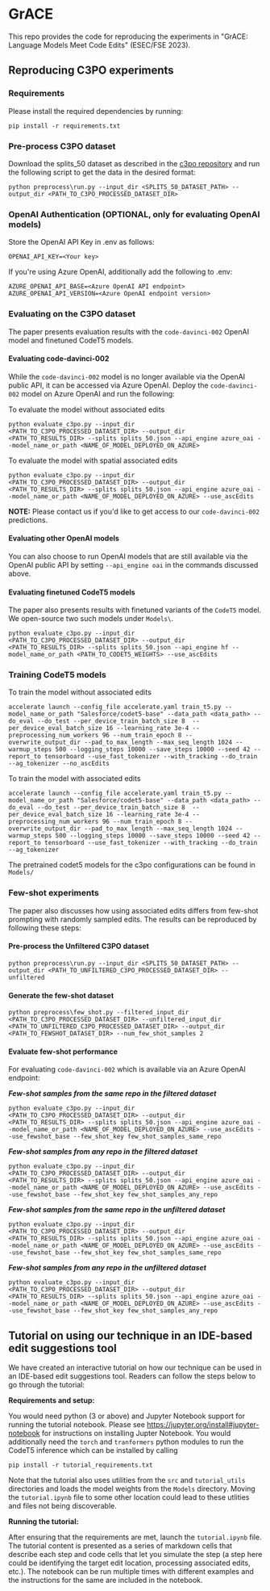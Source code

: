 # GrACE

This repo provides the code for reproducing the experiments in "GrACE: Language Models Meet Code Edits" (ESEC/FSE 2023). 

## Reproducing C3PO experiments

### Requirements

Please install the required dependencies by running:

```
pip install -r requirements.txt
```

### Pre-process C3PO dataset

Download the splits_50 dataset as described in the [c3po repository](https://github.com/tech-srl/c3po) and run the following script to get the data in the desired format:
```
python preprocess\run.py --input_dir <SPLITS_50_DATASET_PATH> --output_dir <PATH_TO_C3PO_PROCESSED_DATASET_DIR>
```

### OpenAI Authentication (OPTIONAL, only for evaluating OpenAI models)

Store the OpenAI API Key in .env as follows:
```
OPENAI_API_KEY=<Your key>
```

If you're using Azure OpenAI, additionally add the following to .env:
```
AZURE_OPENAI_API_BASE=<Azure OpenAI API endpoint>
AZURE_OPENAI_API_VERSION=<Azure OpenAI endpoint version>
```

### Evaluating on the C3PO dataset

The paper presents evaluation results with the `code-davinci-002` OpenAI model and finetuned CodeT5 models. 

#### Evaluating code-davinci-002
While the `code-davinci-002` model is no longer available via the OpenAI public API, it can be accessed via Azure OpenAI. Deploy the `code-davinci-002` model on Azure OpenAI and run the following:

To evaluate the model without associated edits
```
python evaluate_c3po.py --input_dir <PATH_TO_C3PO_PROCESSED_DATASET_DIR> --output_dir <PATH_TO_RESULTS_DIR> --splits splits_50.json --api_engine azure_oai --model_name_or_path <NAME_OF_MODEL_DEPLOYED_ON_AZURE>
```

To evaluate the model with spatial associated edits
```
python evaluate_c3po.py --input_dir <PATH_TO_C3PO_PROCESSED_DATASET_DIR> --output_dir <PATH_TO_RESULTS_DIR> --splits splits_50.json --api_engine azure_oai --model_name_or_path <NAME_OF_MODEL_DEPLOYED_ON_AZURE> --use_ascEdits
```

**NOTE:** Please contact us if you'd like to get access to our `code-davinci-002` predictions.

#### Evaluating other OpenAI models
You can also choose to run OpenAI models that are still available via the OpenAI public API by setting `--api_engine oai` in the commands discussed above.

#### Evaluating finetuned CodeT5 models
The paper also presents results with finetuned variants of the `CodeT5` model. We open-source two such models under `Models\`.
```
python evaluate_c3po.py --input_dir <PATH_TO_C3PO_PROCESSED_DATASET_DIR> --output_dir <PATH_TO_RESULTS_DIR> --splits splits_50.json --api_engine hf --model_name_or_path <PATH_TO_CODET5_WEIGHTS> --use_ascEdits
```

### Training CodeT5 models

To train the model without associated edits
```
accelerate launch --config_file accelerate.yaml train_t5.py --model_name_or_path "Salesforce/codet5-base" --data_path <data_path> --do_eval --do_test --per_device_train_batch_size 8  --per_device_eval_batch_size 16 --learning_rate 3e-4 --preprocessing_num_workers 96 --num_train_epoch 8 --overwrite_output_dir --pad_to_max_length --max_seq_length 1024 --warmup_steps 500 --logging_steps 10000 --save_steps 10000 --seed 42 --report_to tensorboard --use_fast_tokenizer --with_tracking --do_train --ag_tokenizer --no_ascEdits
```

To train the model with associated edits
```
accelerate launch --config_file accelerate.yaml train_t5.py --model_name_or_path "Salesforce/codet5-base" --data_path <data_path> --do_eval --do_test --per_device_train_batch_size 8  --per_device_eval_batch_size 16 --learning_rate 3e-4 --preprocessing_num_workers 96 --num_train_epoch 8 --overwrite_output_dir --pad_to_max_length --max_seq_length 1024 --warmup_steps 500 --logging_steps 10000 --save_steps 10000 --seed 42 --report_to tensorboard --use_fast_tokenizer --with_tracking --do_train --ag_tokenizer 
```

The pretrained codet5 models for the c3po configurations can be found in  ```Models/```

### Few-shot experiments

The paper also discusses how using associated edits differs from few-shot prompting with randomly sampled edits. The results can be reproduced by following these steps:

#### Pre-process the Unfiltered C3PO dataset
```
python preprocess\run.py --input_dir <SPLITS_50_DATASET_PATH> --output_dir <PATH_TO_UNFILTERED_C3PO_PROCESSED_DATASET_DIR> --unfiltered
```

#### Generate the few-shot dataset
```
python preprocess\few_shot.py --filtered_input_dir <PATH_TO_C3PO_PROCESSED_DATASET_DIR> --unfiltered_input_dir <PATH_TO_UNFILTERED_C3PO_PROCESSED_DATASET_DIR> --output_dir <PATH_TO_FEWSHOT_DATASET_DIR> --num_few_shot_samples 2
```

#### Evaluate few-shot performance
For evaluating `code-davinci-002` which is available via an Azure OpenAI endpoint:

***Few-shot samples from the same repo in the filtered dataset***
```
python evaluate_c3po.py --input_dir <PATH_TO_C3PO_PROCESSED_DATASET_DIR> --output_dir <PATH_TO_RESULTS_DIR> --splits splits_50.json --api_engine azure_oai --model_name_or_path <NAME_OF_MODEL_DEPLOYED_ON_AZURE> --use_ascEdits --use_fewshot_base --few_shot_key few_shot_samples_same_repo
```

***Few-shot samples from any repo in the filtered dataset***
```
python evaluate_c3po.py --input_dir <PATH_TO_C3PO_PROCESSED_DATASET_DIR> --output_dir <PATH_TO_RESULTS_DIR> --splits splits_50.json --api_engine azure_oai --model_name_or_path <NAME_OF_MODEL_DEPLOYED_ON_AZURE> --use_ascEdits --use_fewshot_base --few_shot_key few_shot_samples_any_repo
```

***Few-shot samples from the same repo in the unfiltered dataset***
```
python evaluate_c3po.py --input_dir <PATH_TO_C3PO_PROCESSED_DATASET_DIR> --output_dir <PATH_TO_RESULTS_DIR> --splits splits_50.json --api_engine azure_oai --model_name_or_path <NAME_OF_MODEL_DEPLOYED_ON_AZURE> --use_ascEdits --use_fewshot_base --few_shot_key few_shot_samples_same_repo
```

***Few-shot samples from any repo in the unfiltered dataset***
```
python evaluate_c3po.py --input_dir <PATH_TO_C3PO_PROCESSED_DATASET_DIR> --output_dir <PATH_TO_RESULTS_DIR> --splits splits_50.json --api_engine azure_oai --model_name_or_path <NAME_OF_MODEL_DEPLOYED_ON_AZURE> --use_ascEdits --use_fewshot_base --few_shot_key few_shot_samples_any_repo
```

## Tutorial on using our technique in an IDE-based edit suggestions tool

We have created an interactive tutorial on how our technique can be used in an IDE-based edit suggestions tool. Readers can follow the steps below to go through the tutorial:

**Requirements and setup:**

You would need python (3 or above) and Jupyter Notebook support for running the tutorial notebook. Please see https://jupyter.org/install#jupyter-notebook for instructions on installing Jupter Notebook. You would additionally need the `torch` and `tranformers` python modules to run the CodeT5 inference which can be installed by calling

```
pip install -r tutorial_requirements.txt
```

Note that the tutorial also uses utilities from the `src` and `tutorial_utils` directories and loads the model weights from the `Models` directory. Moving the `tutorial.ipynb` file to some other location could lead to these utlities and files not being discoverable.

**Running the tutorial:**

After ensuring that the requirements are met, launch the `tutorial.ipynb` file. The tutorial content is presented as a series of markdown cells that describe each step and code cells that let you simulate the step (a step here could be identifying the target edit location, processing associated edits, etc.). The notebook can be run multiple times with different examples and the instructions for the same are included in the notebook.